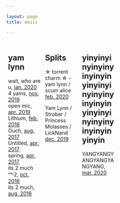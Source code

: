 ```yaml
---

layout: page
title: music

---
```

<style>
* {
  box-sizing: border-box;
}

.column {
  float: left;
  width: 25%;
  padding: 5px;
}

.row::after {
  content: "";
  clear: both;
  display: table;
} 
@media screen and (max-width: 500px) {
  .column {
    width: 100%;
  }
}
</style>

<div class="column">
<h2>yam lynn</h2>

<p>
wait, who are u, <a href="https://yamlynn.bandcamp.com/album/wait-who-are-u">jan. 2020</a>
<br />
4 yams, <a href="https://yamlynn.bandcamp.com/album/4-yams">nov. 2019</a>
<br />
open mic, <a href="https://yamlynn.bandcamp.com/album/open-mic">apr. 2019</a>
<br />
Lithium, <a href="https://yamlynn.bandcamp.com/album/lithium">feb. 2018</a>
<br />
Ouch, <a href="https://yamlynn.bandcamp.com/album/ouch">aug. 2017</a>
<br />
Untitled, <a href="https://yamlynn.bandcamp.com/album/untitled">apr. 2017</a>
<br />
spring, <a href="https://yamlynn.bandcamp.com/album/spring">apr. 2017</a>
<br />
its 2 much ᵛᵒᶫ2, <a href="https://yamlynn.bandcamp.com/album/its-2-much-2-2">oct. 2016</a>
<br />
its 2 much, <a href="https://yamlynn.bandcamp.com/album/its-2-much">aug. 2016</a> 
</p>
</div> 

<div class="column">
<h2>Splits</h2>
    <p> 
☆ torrent charm ☆ - yam lynn / scum alice <a href="https://yamlynn.bandcamp.com/album/torrent-charm"> feb. 2020 </a>
<br>

Yam Lynn / Strober / Princess Molasses / LickNand <a href="https://trapperkeeperr.bandcamp.com/album/yam-lynn-strober-princess-molasses-licknand"> dec. 2019 </a>
</p>
</div>

<div class="column">
<h2> yinyinyinyinyinyinyinyinyinyinyinyinyinyinyinyinyinyinyinyinyinyinyinyinyinyin </h2>
<p>
YANGYANGYANGYANGYANGYANG, <a href="https://dietpepsi3.bandcamp.com/album/yangyangyangyangyangyang"> mar. 2020 </a>
</p>
</div>
